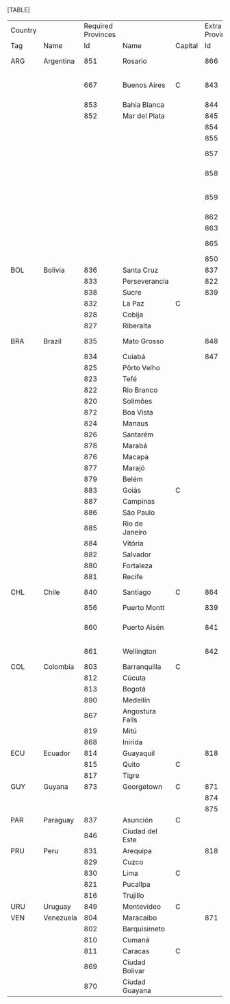 [TABLE]

  

|         |           |                    |                 |         |                 |                            |
|---------|-----------|--------------------|-----------------|---------|-----------------|----------------------------|
| Country |           | Required Provinces |                 |         | Extra Provinces |                            |
| Tag     | Name      | Id                 | Name            | Capital | Id              | name                       |
| ARG     | Argentina | 851                | Rosario         |         | 866             | Falkland Islands           |
|         |           | 667                | Buenos Aires    | C       | 843             | San Miguel de Tucumán      |
|         |           | 853                | Bahia Blanca    |         | 844             | Corrientes                 |
|         |           | 852                | Mar del Plata   |         | 845             | Córdoba                    |
|         |           |                    |                 |         | 854             | Viedma                     |
|         |           |                    |                 |         | 855             | Neuquén                    |
|         |           |                    |                 |         | 857             | Puerto Madryn              |
|         |           |                    |                 |         | 858             | Comodoro Rivadavia         |
|         |           |                    |                 |         | 859             | San Carlos de Bariloche    |
|         |           |                    |                 |         | 862             | Sarmiento                  |
|         |           |                    |                 |         | 863             | Santa Cruz                 |
|         |           |                    |                 |         | 865             | Tierra del Fuego           |
|         |           |                    |                 |         | 850             | Concordia                  |
| BOL     | Bolivia   | 836                | Santa Cruz      |         | 837             | Asunción                   |
|         |           | 833                | Perseverancia   |         | 822             | Rio Branco                 |
|         |           | 838                | Sucre           |         | 839             | Antofagasta                |
|         |           | 832                | La Paz          | C       |                 |                            |
|         |           | 828                | Cobija          |         |                 |                            |
|         |           | 827                | Riberalta       |         |                 |                            |
| BRA     | Brazil    | 835                | Mato Grosso     |         | 848             | Pôrto Alegre               |
|         |           | 834                | Cuiabá          |         | 847             | Curitiba                   |
|         |           | 825                | Pôrto Velho     |         |                 |                            |
|         |           | 823                | Tefé            |         |                 |                            |
|         |           | 822                | Rio Branco      |         |                 |                            |
|         |           | 820                | Solimões        |         |                 |                            |
|         |           | 872                | Boa Vista       |         |                 |                            |
|         |           | 824                | Manaus          |         |                 |                            |
|         |           | 826                | Santarém        |         |                 |                            |
|         |           | 878                | Marabá          |         |                 |                            |
|         |           | 876                | Macapá          |         |                 |                            |
|         |           | 877                | Marajó          |         |                 |                            |
|         |           | 879                | Belém           |         |                 |                            |
|         |           | 883                | Goiás           | C       |                 |                            |
|         |           | 887                | Campinas        |         |                 |                            |
|         |           | 886                | São Paulo       |         |                 |                            |
|         |           | 885                | Rio de Janeiro  |         |                 |                            |
|         |           | 884                | Vitória         |         |                 |                            |
|         |           | 882                | Salvador        |         |                 |                            |
|         |           | 880                | Fortaleza       |         |                 |                            |
|         |           | 881                | Recife          |         |                 |                            |
| CHL     | Chile     | 840                | Santiago        | C       | 864             | Punta Arenas               |
|         |           | 856                | Puerto Montt    |         | 839             | Antofagasta                |
|         |           | 860                | Puerto Aisén    |         | 841             | Juan Fernández Archipelago |
|         |           | 861                | Wellington      |         | 842             | Isla San Félix             |
| COL     | Colombia  | 803                | Barranquilla    | C       |                 |                            |
|         |           | 812                | Cúcuta          |         |                 |                            |
|         |           | 813                | Bogotá          |         |                 |                            |
|         |           | 890                | Medellín        |         |                 |                            |
|         |           | 867                | Angostura Falls |         |                 |                            |
|         |           | 819                | Mitú            |         |                 |                            |
|         |           | 868                | Inirida         |         |                 |                            |
| ECU     | Ecuador   | 814                | Guayaquil       |         | 818             | Iquitos                    |
|         |           | 815                | Quito           | C       |                 |                            |
|         |           | 817                | Tigre           |         |                 |                            |
| GUY     | Guyana    | 873                | Georgetown      | C       | 871             | Cuyuni                     |
|         |           |                    |                 |         | 874             | Paramaribo                 |
|         |           |                    |                 |         | 875             | Cayenne                    |
| PAR     | Paraguay  | 837                | Asunción        | C       |                 |                            |
|         |           | 846                | Ciudad del Este |         |                 |                            |
| PRU     | Peru      | 831                | Arequipa        |         | 818             | Iquitos                    |
|         |           | 829                | Cuzco           |         |                 |                            |
|         |           | 830                | Lima            | C       |                 |                            |
|         |           | 821                | Pucallpa        |         |                 |                            |
|         |           | 816                | Trujillo        |         |                 |                            |
| URU     | Uruguay   | 849                | Montevideo      | C       |                 |                            |
| VEN     | Venezuela | 804                | Maracaibo       |         | 871             | Cuyuni                     |
|         |           | 802                | Barquisimeto    |         |                 |                            |
|         |           | 810                | Cumaná          |         |                 |                            |
|         |           | 811                | Caracas         | C       |                 |                            |
|         |           | 869                | Ciudad Bolivar  |         |                 |                            |
|         |           | 870                | Ciudad Guayana  |         |                 |                            |
